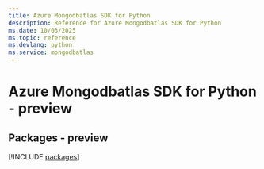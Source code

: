 ```yaml
---
title: Azure Mongodbatlas SDK for Python
description: Reference for Azure Mongodbatlas SDK for Python
ms.date: 10/03/2025
ms.topic: reference
ms.devlang: python
ms.service: mongodbatlas
---
```

# Azure Mongodbatlas SDK for Python - preview
## Packages - preview
[!INCLUDE [packages](mongodbatlas-index.md)]
